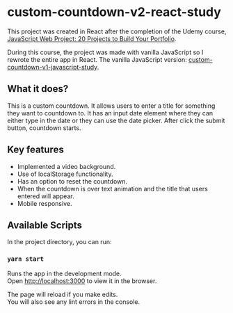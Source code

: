 # custom-countdown-v2-react-study

This project was created in React after the completion of the Udemy course, [JavaScript Web Project: 20 Projects to Build Your Portfolio](https://www.udemy.com/course/javascript-web-projects-to-build-your-portfolio-resume/).

During this course, the project was made with vanilla JavaScript so I rewrote the entire app in React.
The vanilla JavaScript version: [custom-countdown-v1-javascript-study](https://github.com/Pyon18Pyon/custom-countdown-v1-javascript-study).

## What it does?

This is a custom countdown. It allows users to enter a title for something they want to countdown to. It has an input date element where they can either type in the date or they can use the date picker. After click the submit button, countdown starts.

## Key features

- Implemented a video background.
- Use of localStorage functionality.
- Has an option to reset the countdown.
- When the countdown is over text animation and the title that users entered will appear.
- Mobile responsive.

## Available Scripts

In the project directory, you can run:

### `yarn start`

Runs the app in the development mode.\
Open [http://localhost:3000](http://localhost:3000) to view it in the browser.

The page will reload if you make edits.\
You will also see any lint errors in the console.
